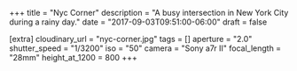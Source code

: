 +++
title = "Nyc Corner"
description = "A busy intersection in New York City during a rainy day."
date = "2017-09-03T09:51:00-06:00"
draft = false

[extra]
cloudinary_url = "nyc-corner.jpg"
tags = []
aperture = "2.0"
shutter_speed = "1/3200"
iso = "50"
camera = "Sony a7r II"
focal_length = "28mm"
height_at_1200 = 800
+++
